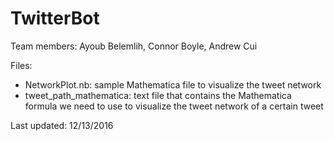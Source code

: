 # TwitterBot
Team members: Ayoub Belemlih, Connor Boyle, Andrew Cui

Files:
* NetworkPlot.nb: sample Mathematica file to visualize the tweet network
* tweet_path_mathematica: text file that contains the Mathematica formula we need to use to visualize the tweet network of a certain tweet

Last updated: 12/13/2016
